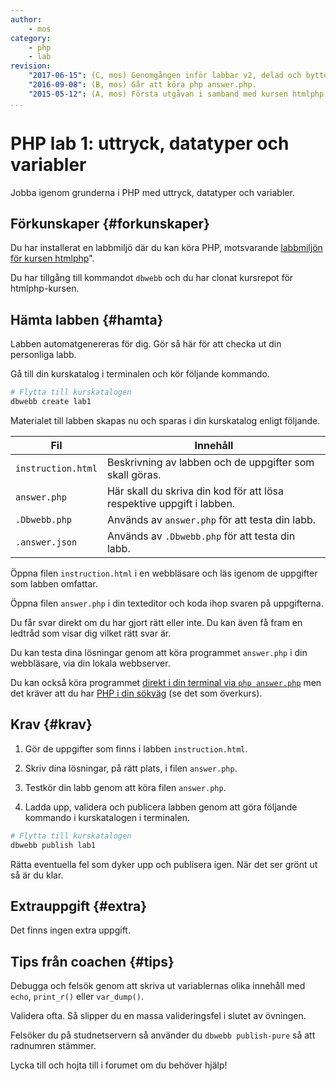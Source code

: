```yaml
---
author:
    - mos
category:
    - php
    - lab
revision:
    "2017-06-15": (C, mos) Genomgången inför labbar v2, delad och bytte namn.
    "2016-09-08": (B, mos) Går att köra php answer.php.
    "2015-05-12": (A, mos) Första utgåvan i samband med kursen htmlphp version 2.
...
```

PHP lab 1: uttryck, datatyper och variabler
==================================

Jobba igenom grunderna i PHP med uttryck, datatyper och variabler.

<!--more-->



Förkunskaper {#forkunskaper}
-----------------------

Du har installerat en labbmiljö där du kan köra PHP, motsvarande [labbmiljön för kursen htmlphp](kurser/htmlphp/labbmiljo)".

Du har tillgång till kommandot `dbwebb` och du har clonat kursrepot för htmlphp-kursen.



Hämta labben {#hamta}
-----------------------

Labben automatgenereras för dig. Gör så här för att checka ut din personliga labb.

Gå till din kurskatalog i terminalen och kör följande kommando.

```bash
# Flytta till kurskatalogen
dbwebb create lab1
```

Materialet till labben skapas nu och sparas i din kurskatalog enligt följande.

| Fil | Innehåll |
|-----|----------|
| `instruction.html` | Beskrivning av labben och de uppgifter som skall göras.               |
| `answer.php`       | Här skall du skriva din kod för att lösa respektive uppgift i labben. |
| `.Dbwebb.php`      | Används av `answer.php` för att testa din labb.                        |
| `.answer.json`      | Används av `.Dbwebb.php` för att testa din labb.                        |

Öppna filen `instruction.html` i en webbläsare och läs igenom de uppgifter som labben omfattar.

Öppna filen `answer.php` i din texteditor och koda ihop svaren på uppgifterna.

Du får svar direkt om du har gjort rätt eller inte. Du kan även få fram en ledtråd som visar dig vilket rätt svar är.

Du kan testa dina lösningar genom att köra programmet `answer.php` i din webbläsare, via din lokala webbserver.

Du kan också köra programmet [direkt i din terminal via `php answer.php`](t/5583) men det kräver att du har [PHP i din sökväg](labbmiljo/php-i-pathen) (se det som överkurs).



Krav {#krav}
-----------------------

1. Gör de uppgifter som finns i labben `instruction.html`.

2. Skriv dina lösningar, på rätt plats, i filen `answer.php`.

3. Testkör din labb genom att köra filen `answer.php`.

4. Ladda upp, validera och publicera labben genom att göra följande kommando i kurskatalogen i terminalen.

```bash
# Flytta till kurskatalogen
dbwebb publish lab1
```

Rätta eventuella fel som dyker upp och publisera igen. När det ser grönt ut så är du klar. 



Extrauppgift {#extra}
-----------------------

Det finns ingen extra uppgift.



Tips från coachen {#tips}
-----------------------

Debugga och felsök genom att skriva ut variablernas olika innehåll med `echo`, `print_r()` eller `var_dump()`.

Validera ofta. Så slipper du en massa valideringsfel i slutet av övningen.

Felsöker du på studnetservern så använder du `dbwebb publish-pure` så att radnumren stämmer.

Lycka till och hojta till i forumet om du behöver hjälp!
